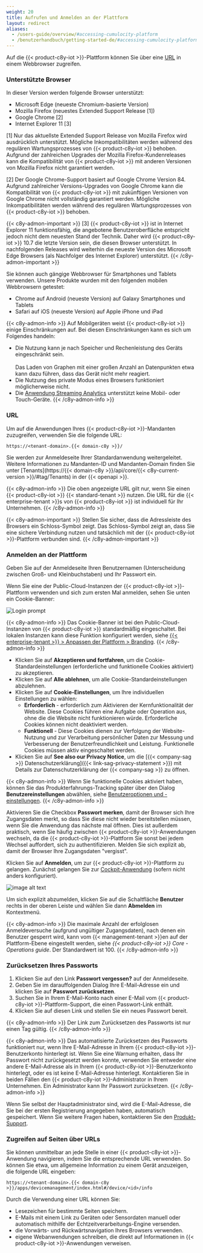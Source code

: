 ```yaml
---
weight: 20
title: Aufrufen und Anmelden an der Plattform
layout: redirect
aliases:
  - /users-guide/overview/#accessing-cumulocity-platform
  - /benutzerhandbuch/getting-started-de/#accessing-cumulocity-platform
---
```


Auf die {{< product-c8y-iot >}}-Plattform können Sie über eine [URL](#url) in einem Webbrowser zugreifen.

### Unterstützte Browser

In dieser Version werden folgende Browser unterstützt:

* Microsoft Edge (neueste Chromium-basierte Version)
* Mozilla Firefox (neuestes Extended Support Release [1])
* Google Chrome [2]
* Internet Explorer 11 [3]

[1] Nur das aktuellste Extended Support Release von Mozilla Firefox wird ausdrücklich unterstützt. Mögliche Inkompatibilitäten werden während des regulären Wartungsprozesses von {{< product-c8y-iot >}} behoben. Aufgrund der zahlreichen Upgrades der Mozilla Firefox-Kundenreleases kann die Kompatibilität von {{< product-c8y-iot >}} mit anderen Versionen von Mozilla Firefox nicht garantiert werden.

[2] Der Google Chrome-Support basiert auf Google Chrome Version 84. Aufgrund zahlreicher Versions-Upgrades von Google Chrome kann die Kompatibilität von {{< product-c8y-iot >}} mit zukünftigen Versionen von Google Chrome nicht vollständig garantiert werden. Mögliche Inkompatibilitäten werden während des regulären Wartungsprozesses von {{< product-c8y-iot >}} behoben.

{{< c8y-admon-important >}}
[3] {{< product-c8y-iot >}} ist in Internet Explorer 11 funktionsfähig, die angebotene Benutzeroberfläche entspricht jedoch nicht dem neuesten Stand der Technik. Daher wird {{< product-c8y-iot >}} 10.7 die letzte Version sein, die diesen Browser unterstützt. In nachfolgenden Releases wird weiterhin die neueste Version des Microsoft Edge Browsers (als Nachfolger des Internet Explorer) unterstützt.
{{< /c8y-admon-important >}}

Sie können auch gängige Webbrowser für Smartphones und Tablets verwenden. Unsere Produkte wurden mit den folgenden mobilen Webbrowsern getestet:

* Chrome auf Android (neueste Version) auf Galaxy Smartphones und Tablets
* Safari auf iOS (neueste Version) auf Apple iPhone und iPad

{{< c8y-admon-info >}}
Auf Mobilgeräten weist {{< product-c8y-iot >}} einige Einschränkungen auf.
Bei diesen Einschränkungen kann es sich um Folgendes handeln:
* Die Nutzung kann je nach Speicher und Rechenleistung des Geräts eingeschränkt sein. <br>  
Das Laden von Graphen mit einer großen Anzahl an Datenpunkten etwa kann dazu führen, dass das Gerät nicht mehr reagiert.
* Die Nutzung des private Modus eines Browsers funktioniert möglicherweise nicht.
* Die [Anwendung Streaming Analytics](/apama/overview-analytics/) unterstützt keine Mobil- oder Touch-Geräte.
{{< /c8y-admon-info >}}

<a name="url"></a>
### URL

Um auf die Anwendungen Ihres {{< product-c8y-iot >}}-Mandanten zuzugreifen, verwenden Sie die folgende URL:

```http
https://<tenant-domain>.{{< domain-c8y >}}/
```

Sie werden zur Anmeldeseite Ihrer Standardanwendung weitergeleitet. Weitere Informationen zu Mandanten-ID und Mandanten-Domain finden Sie unter [Tenants](https://{{< domain-c8y >}}/api/core/{{< c8y-current-version >}}/#tag/Tenants) in der {{< openapi >}}.


{{< c8y-admon-info >}}
Die oben angezeigte URL gilt nur, wenn Sie einen {{< product-c8y-iot >}} {{< standard-tenant >}} nutzen. Die URL für die {{< enterprise-tenant >}}s von {{< product-c8y-iot >}} ist individuell für Ihr Unternehmen.
{{< /c8y-admon-info >}}

{{< c8y-admon-important >}}
Stellen Sie sicher, dass die Adressleiste des Browsers ein Schloss-Symbol zeigt. Das Schloss-Symbol zeigt an, dass Sie eine sichere Verbindung nutzen und tatsächlich mit der {{< product-c8y-iot >}}-Plattform verbunden sind.
{{< /c8y-admon-important >}}

<a name="login"></a>
### Anmelden an der Plattform

Geben Sie auf der Anmeldeseite Ihren Benutzernamen (Unterscheidung zwischen Groß- und Kleinbuchstaben) und Ihr Passwort ein.

Wenn Sie eine der Public-Cloud-Instanzen der {{< product-c8y-iot >}}-Plattform verwenden und sich zum ersten Mal anmelden, sehen Sie unten ein Cookie-Banner:

<img src="/images/benutzerhandbuch/getting-started/getting-started-cookie-banner.png" alt="Login prompt">
<br>

{{< c8y-admon-info >}}
Das Cookie-Banner ist bei den Public-Cloud-Instanzen von {{< product-c8y-iot >}} standardmäßig eingeschaltet. Bei lokalen Instanzen kann diese Funktion konfiguriert werden, siehe [{{< enterprise-tenant >}} > Anpassen der Plattform > Branding](/benutzerhandbuch/enterprise-tenant-de/#branding).
{{< /c8y-admon-info >}}

* Klicken Sie auf **Akzeptieren und fortfahren**, um die Cookie-Standardeinstellungen (erforderliche und funktionelle Cookies aktiviert) zu akzeptieren.
* Klicken Sie auf **Alle ablehnen**, um alle Cookie-Standardeinstellungen abzulehnen.
* Klicken Sie auf **Cookie-Einstellungen**, um Ihre individuellen Einstellungen zu wählen:
	* **Erforderlich** - erforderlich zum Aktivieren der Kernfunktionalität der Website. Diese Cookies führen eine Aufgabe oder Operation aus, ohne die die Website nicht funktionieren würde. Erforderliche Cookies können nicht deaktiviert werden.
	* **Funktionell** - Diese Cookies dienen zur Verfolgung der Website-Nutzung und zur Verarbeitung persönlicher Daten zur Messung und Verbesserung der Benutzerfreundlichkeit und Leistung. Funktionelle Cookies müssen aktiv eingeschaltet werden.
* Klicken Sie auf **See also our Privacy Notice**, um die [{{< company-sag >}} Datenschutzerklärung]({{< link-sag-privacy-statement >}}) mit Details zur Datenschutzerklärung der {{< company-sag >}} zu öffnen.


{{< c8y-admon-info >}}
Wenn Sie funktionelle Cookies aktiviert haben, können Sie das Produkterfahrungs-Tracking später über den Dialog **Benutzereinstellungen** abwählen, siehe [Benutzeroptionen und -einstellungen](/benutzerhandbuch/getting-started-de/#user-settings).
{{< /c8y-admon-info >}}

Aktivieren Sie die Checkbox **Passwort merken**, damit der Browser sich Ihre Zugangsdaten merkt, so dass Sie diese nicht wieder bereitstellen müssen, wenn Sie die Anwendung das nächste mal öffnen. Dies ist außerdem praktisch, wenn Sie häufig zwischen {{< product-c8y-iot >}}-Anwendungen wechseln, da die {{< product-c8y-iot >}}-Plattform Sie sonst bei jedem Wechsel auffordert, sich zu authentifizieren. Melden Sie sich explizit ab, damit der Browser Ihre Zugangsdaten "vergisst".

Klicken Sie auf **Anmelden**, um zur {{< product-c8y-iot >}}-Plattform zu gelangen. Zunächst gelangen Sie zur [Cockpit-Anwendung](/benutzerhandbuch/cockpit-de) (sofern nicht anders konfiguriert).

![image alt text](/images/benutzerhandbuch/cockpit/cockpit-home-screen.png)

Um sich explizit abzumelden, klicken Sie auf die Schaltfläche **Benutzer** rechts in der oberen Leiste und wählen Sie dann **Abmelden** im Kontextmenü.

{{< c8y-admon-info >}}
Die maximale Anzahl der erfolglosen Anmeldeversuche (aufgrund ungültiger Zugangsdaten), nach denen ein Benutzer gesperrt wird, kann vom {{< management-tenant >}}en auf der Plattform-Ebene eingestellt werden, siehe *{{< product-c8y-iot >}} Core - Operations guide*. Der Standardwert ist 100.
{{< /c8y-admon-info >}}

<a name="reset-password"></a>
### Zurücksetzen Ihres Passworts

1. Klicken Sie auf den Link **Passwort vergessen?** auf der Anmeldeseite.
2. Geben Sie im darauffolgenden Dialog Ihre E-Mail-Adresse ein und klicken Sie auf **Passwort zurücksetzen**.
3. Suchen Sie in Ihrem E-Mail-Konto nach einer E-Mail vom {{< product-c8y-iot >}}-Plattform-Support, die einen Passwort-Link enthält.
4. Klicken Sie auf diesen Link und stellen Sie ein neues Passwort bereit.

{{< c8y-admon-info >}}
Der Link zum Zurücksetzen des Passworts ist nur einen Tag gültig.
{{< /c8y-admon-info >}}

{{< c8y-admon-info >}}
Das automatisierte Zurücksetzen des Passworts funktioniert nur, wenn Ihre E-Mail-Adresse in Ihrem {{< product-c8y-iot >}}-Benutzerkonto hinterlegt ist. Wenn Sie eine Warnung erhalten, dass Ihr Passwort nicht zurückgesetzt werden konnte, verwenden Sie entweder eine andere E-Mail-Adresse als in Ihrem {{< product-c8y-iot >}}-Benutzerkonto hinterlegt, oder es ist keine E-Mail-Adresse hinterlegt. Kontaktieren Sie in beiden Fällen den {{< product-c8y-iot >}}-Administrator in Ihrem Unternehmen. Ein Administrator kann Ihr Passwort zurücksetzen.
{{< /c8y-admon-info >}}

Wenn Sie selbst der Hauptadministrator sind, wird die E-Mail-Adresse, die Sie bei der ersten Registrierung angegeben haben, automatisch gespeichert. Wenn Sie weitere Fragen haben, kontaktieren Sie den [Produkt-Support](/welcome/contacting-support/).

<a name="URLs"></a>
### Zugreifen auf Seiten über URLs

Sie können unmittelbar an jede Stelle in einer {{< product-c8y-iot >}}-Anwendung navigieren, indem Sie die entsprechende URL verwenden. So können Sie etwa, um allgemeine Information zu einem Gerät anzuzeigen, die folgende URL eingeben:

```http
https://<tenant-domain>.{{< domain-c8y >}}/apps/devicemanagement/index.html#/device/<id>/info
```

Durch die Verwendung einer URL können Sie:

*   Lesezeichen für bestimmte Seiten speichern.
*   E-Mails mit einem Link zu Geräten oder Sensordaten manuell oder automatisch mithilfe der Echtzeitverarbeitungs-Engine versenden.
*   die Vorwärts- und Rückwärtsnavigation Ihres Browsers verwenden.
*   eigene Webanwendungen schreiben, die direkt auf Informationen in {{< product-c8y-iot >}}-Anwendungen verweisen.
